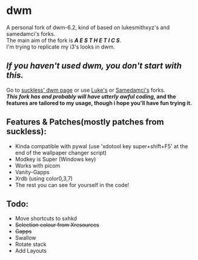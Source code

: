 # dwm
A personal fork of dwm-6.2, kind of based on lukesmithxyz's and samedamci's forks.  
The main aim of the fork is ***A E S T H E T I C S***.   
I'm trying to replicate my i3's looks in dwm.
## ***If you haven't used dwm, you don't start with this.***  
Go to [suckless' dwm page](https://dwm.suckless.org) or use [Luke's](https://github.com/LukeSmithxyz/dwm) or [Samedamci's](https://github.com/samedamci/dwm) forks.  
**_This fork has and probably will have utterly awful coding_, and the features are tailored to my usage, though i hope you'll have fun trying it.**
## Features & Patches(mostly patches from suckless):
- Kinda compatible with pywal (use 'xdotool key super+shift+F5' at the end of the wallpaper changer script)
- Modkey is Super (Windows key)
- Works with picom
- Vanity-Gapps
- Xrdb (using color0,3,7)
- The rest you can see for yourself in the code!
## Todo:
- Move shortcuts to sxhkd
- ~~Selection colour from Xresources~~
- ~~Gapps~~
- Swallow
- Rotate stack
- Add Layouts
